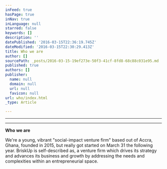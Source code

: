 ```yaml
---
inFeed: true
hasPage: true
inNav: true
inLanguage: null
starred: false
keywords: []
description: ''
datePublished: '2016-03-15T22:36:19.745Z'
dateModified: '2016-03-15T22:30:29.413Z'
title: Who we are
author: []
sourcePath: _posts/2016-03-15-19ef273e-50f3-41cf-8fd8-68c88c031e95.md
published: true
authors: []
publisher:
  name: null
  domain: null
  url: null
  favicon: null
url: who/index.html
_type: Article

---
```

****

****

**Who we are**

We're a young, vibrant "social-impact venture firm" based out of Accra, Ghana, founded in 2015, but really got
started on March 31 the following year. BriskUp is self-described as, a venture
firm which drives its strategy and advances its business and growth by
addressing the needs and complexities within an entrepreneurial space.
